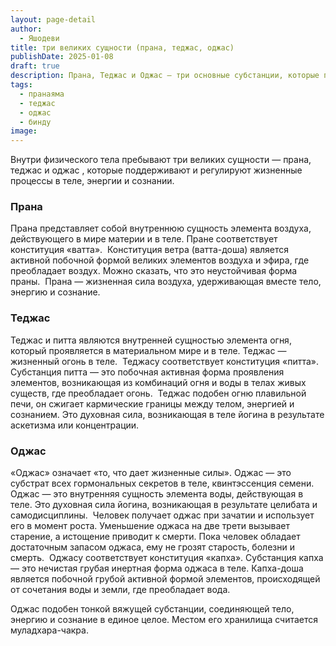 ```yaml
---
layout: page-detail
author:
  - Яшодеви
title: три великих сущности (прана, теджас, оджас)
publishDate: 2025-01-08
draft: true
description: Прана, Теджас и Оджас — три основные субстанции, которые поддерживают и регулируют жизненные процессы в теле, энергии и сознании
tags:
  - пранаяма
  - теджас
  - оджас
  - бинду
image:
---
```

Внутри физического тела пребывают три великих сущности — прана, теджас и оджас , которые поддерживают и регулируют жизненные процессы в теле, энергии и сознании.
### Прана 

Прана представляет собой внутреннюю сущность элемента воздуха, действующего в мире материи и в теле. Пране соответствует конституция «ватта». 
Конституция ветра (ватта-доша) является активной побочной формой великих элементов воздуха и эфира, где преобладает воздух. Можно сказать, что это неустойчивая форма праны. 
Прана — жизненная сила воздуха, удерживающая вместе тело, энергию и сознание. 
### Теджас 

Теджас и питта являются внутренней сущностью элемента огня, который проявляется в материальном мире и в теле. Теджас — жизненный огонь в теле. 
Теджасу соответствует конституция «питта». Субстанция питта — это побочная активная форма проявления элементов, возникающая из комбинаций огня и воды в телах живых существ, где преобладает огонь. 
Теджас подобен огню плавильной печи, он сжигает кармические границы между телом, энергией и сознанием. Это духовная сила, возникающая в теле йогина в результате аскетизма или концентрации. 
### Оджас

«Оджас» означает «то, что дает жизненные силы». Оджас — это субстрат всех гормональных секретов в теле, квинтэссенция семени. Оджас — это внутренняя сущность элемента воды, действующая в теле. Это духовная сила йогина, возникающая в результате целибата и самодисциплины. 
Человек получает оджас при зачатии и использует его в момент роста. Уменьшение оджаса на две трети вызывает старение, а истощение приводит к смерти. Пока человек обладает достаточным запасом оджаса, ему не грозят старость, болезни и смерть. 
Оджасу соответствует конституция «капха». Субстанция капха — это нечистая грубая инертная форма оджаса в теле. Капха-доша является побочной грубой активной формой элементов, происходящей от сочетания воды и земли, где преобладает вода. 

Оджас подобен тонкой вяжущей субстанции, соединяющей тело, энергию и сознание в единое целое. Местом его хранилища считается муладхара-чакра. 